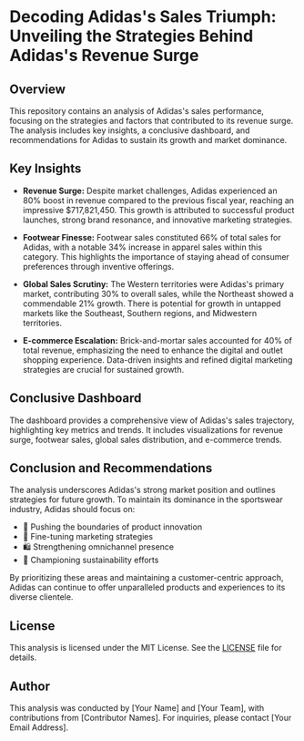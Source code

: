 # Decoding Adidas's Sales Triumph: Unveiling the Strategies Behind Adidas's Revenue Surge

## Overview

This repository contains an analysis of Adidas's sales performance, focusing on the strategies and factors that contributed to its revenue surge. The analysis includes key insights, a conclusive dashboard, and recommendations for Adidas to sustain its growth and market dominance.

## Key Insights

- **Revenue Surge:** Despite market challenges, Adidas experienced an 80% boost in revenue compared to the previous fiscal year, reaching an impressive $717,821,450. This growth is attributed to successful product launches, strong brand resonance, and innovative marketing strategies.

- **Footwear Finesse:** Footwear sales constituted 66% of total sales for Adidas, with a notable 34% increase in apparel sales within this category. This highlights the importance of staying ahead of consumer preferences through inventive offerings.

- **Global Sales Scrutiny:** The Western territories were Adidas's primary market, contributing 30% to overall sales, while the Northeast showed a commendable 21% growth. There is potential for growth in untapped markets like the Southeast, Southern regions, and Midwestern territories.

- **E-commerce Escalation:** Brick-and-mortar sales accounted for 40% of total revenue, emphasizing the need to enhance the digital and outlet shopping experience. Data-driven insights and refined digital marketing strategies are crucial for sustained growth.

## Conclusive Dashboard

The dashboard provides a comprehensive view of Adidas's sales trajectory, highlighting key metrics and trends. It includes visualizations for revenue surge, footwear sales, global sales distribution, and e-commerce trends.


## Conclusion and Recommendations

The analysis underscores Adidas's strong market position and outlines strategies for future growth. To maintain its dominance in the sportswear industry, Adidas should focus on:
  
 

- 🔧 Pushing the boundaries of product innovation
- 🎯 Fine-tuning marketing strategies
- 🛍️ Strengthening omnichannel presence
- 🌱 Championing sustainability efforts

By prioritizing these areas and maintaining a customer-centric approach, Adidas can continue to offer unparalleled products and experiences to its diverse clientele.

## License

This analysis is licensed under the MIT License. See the [LICENSE](LICENSE) file for details.

## Author

This analysis was conducted by [Your Name] and [Your Team], with contributions from [Contributor Names]. For inquiries, please contact [Your Email Address].

